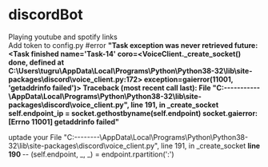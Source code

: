 # discordBot
Playing youtube and spotify links<br>
Add token to config.py
#error
<b>
"Task exception was never retrieved
future: <Task finished name='Task-14' coro=<VoiceClient._create_socket() done, defined at C:\Users\tugru\AppData\Local\Programs\Python\Python38-32\lib\site-packages\discord\voice_client.py:172> exception=gaierror(11001, 'getaddrinfo failed')>
Traceback (most recent call last):
  File "C:\-----\------\AppData\Local\Programs\Python\Python38-32\lib\site-packages\discord\voice_client.py", line 191, in _create_socket
    self.endpoint_ip = socket.gethostbyname(self.endpoint)
socket.gaierror: [Errno 11001] getaddrinfo failed"
 </b>
 
 uptade your 
    File "C:\----\----\AppData\Local\Programs\Python\Python38-32\lib\site-packages\discord\voice_client.py", line 191, in _create_socket
  <b>line 190 </b>--   (self.endpoint, _, _) = endpoint.rpartition(':')
